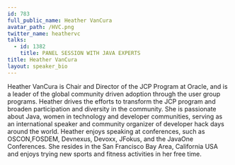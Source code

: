 ```yaml
---
id: 783
full_public_name: Heather VanCura
avatar_path: /HVC.png
twitter_name: heathervc
talks:
  - id: 1382
    title: PANEL SESSION WITH JAVA EXPERTS
title: Heather VanCura
layout: speaker_bio
---
```



Heather VanCura is Chair and Director of the JCP Program at Oracle, and is a leader of the global community driven adoption through the user group programs. Heather drives the efforts to transform the JCP program and broaden participation and diversity in the community. She is passionate about Java, women in technology and developer communities, serving as an international speaker and community organizer of developer hack days around the world. Heather enjoys speaking at conferences, such as OSCON,FOSDEM, Devnexus,  Devoxx, JFokus, and the JavaOne Conferences. She resides in the San Francisco Bay Area, California USA and enjoys trying new sports and fitness activities in her free time.